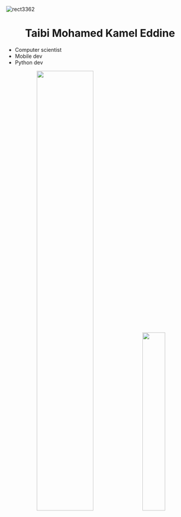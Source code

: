 ![rect3362](https://user-images.githubusercontent.com/73914792/160482380-1fac6bfa-7c0b-481b-b033-eccfce1aee67.png)
<h1 align="center">Taibi Mohamed Kamel Eddine</h1>
<ul>
  <li>Computer scientist</li>
  <li>Mobile dev</li>
  <li>Python dev</li>
</ul>

<p align="center">
<img width="55%" src="https://github-readme-stats.vercel.app/api?username=TMKE&show_icons=true&theme=tokyonight&hide=prs,issues,contribs"/>
&nbsp;
<img width="35%" src="https://github-readme-stats.vercel.app/api/top-langs/?username=TMKE&layout=compact&theme=tokyonight"/>
</p>
<!---
TMKE/TMKE is a ✨ special ✨ repository because its `README.md` (this file) appears on your GitHub profile.
You can click the Preview link to take a look at your changes.
--->
